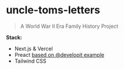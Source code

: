 uncle-toms-letters
==================

> A World War II Era Family History Project


**Stack:**

* Next.js & Vercel
* Preact [based on @developit example](https://github.com/developit/nextjs-preact-demo)
* Tailwind CSS
